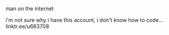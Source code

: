 man on the internet

i'm not sure why i have this account, i don't know how to code...
linktr.ee/u683708
